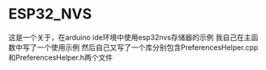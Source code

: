 # ESP32_NVS
这是一个关于，在arduino ide环境中使用esp32nvs存储器的示例
我自己在主函数中写了一个使用示例
然后自己又写了一个库分别包含PreferencesHelper.cpp和PreferencesHelper.h两个文件
